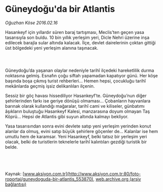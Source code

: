 # Güneydoğu'da bir Atlantis

*Oğuzhan Köse 2016.02.16*

<div class="pNewsDetailMainContent ctx_content" itemprop="articleBody">
 <p>
  Hasankeyf için yıllardır süren baraj tartışması, Meclis’ten geçen yasa tasarısıyla son buldu. 10 bin yıllık yerleşim yeri, Dicle Nehri üzerine inşa edilecek barajla sular altında kalacak. İlçe, devlet dairelerinin çoktan gittiği üst bölgedeki yeni yerleşim alanına taşınacak.
 </p>
 <p>
  <img alt="" src="http://web.archive.org/web/20160219132550im_/http://medya.aksiyon.com.tr//aksiyon/2016/02/16/575255.jpg"/>
 </p>
 <p>
  <img alt="" src="http://web.archive.org/web/20160219132550im_/http://medya.aksiyon.com.tr//aksiyon/2016/02/16/575256.jpg"/>
 </p>
 <p>
  <img alt="" src="http://web.archive.org/web/20160219132550im_/http://medya.aksiyon.com.tr//aksiyon/2016/02/16/575257.jpg "/>
 </p>
 <p>
  Güneydoğu’da yaşanan olaylar nedeniyle tarihî ilçedeki hareketlilik durma noktasına gelmiş. Esnafın çoğu siftah yapamadan kapatıyor günü. Her köşe başında boşa çıkmış turist rehberleri… Hemen hepsi, çocukluğu tarihî mekânlarda geçmiş işsiz delikanlıları ilçenin.
 </p>
 <p>
  Sessiz bir göç havası hissediliyor Hasankeyf’te. Güneydoğu’nun diğer şehirlerinden farkı ise geriye dönüşü olmaması… Çobanların hayvanlara barınak olarak kullandığı mağaralar, tarihî cami ve kiliseler, günbatımı âşıkların buluştuğu Hasankeyf Kalesi, manzarasına doyum olmayan Taş Köprü… Hepsi de Atlantis gibi suyun altında kalmayı bekliyor.
 </p>
 <p>
  Yasa tasarısından sonra evini devlete satıp yeni yerleşim yerinden konut alanlar da olmuş, evini satıp büyük şehirlere göçenler de... Kalanlar ise hem umutlu hem de karamsar. Yeni Hasankeyf, belki tatsız bir yerleşim yeri olacak, belki de turistlerin teknelerle tarihî kalıntıları gezdiği turistik bir belde.
 </p>
 <p>
  <img alt="" src="http://web.archive.org/web/20160219132550im_/http://medya.aksiyon.com.tr//aksiyon/2016/02/16/575258.jpg "/>
 </p>
 <p>
  <img alt="" src="http://web.archive.org/web/20160219132550im_/http://medya.aksiyon.com.tr//aksiyon/2016/02/16/575259.jpg "/>
 </p>
 <p>
  <img alt="" src="http://web.archive.org/web/20160219132550im_/http://medya.aksiyon.com.tr//aksiyon/2016/02/16/575260.jpg "/>
 </p>
 <p>
  <img alt="" src="http://web.archive.org/web/20160219132550im_/http://medya.aksiyon.com.tr//aksiyon/2016/02/16/575261.jpg "/>
 </p>
</div>


Kaynak: [www.aksiyon.com.tr](http://www.aksiyon.com.tr:80/foto-roportaj/guneydoguda-bir-atlantis_553870), [web.archive.org (arşiv bağlantısı)](http://web.archive.org/web/20160219132550/http://www.aksiyon.com.tr:80/foto-roportaj/guneydoguda-bir-atlantis_553870)
